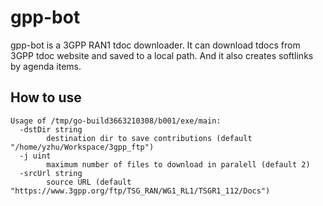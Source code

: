 # gpp-bot

gpp-bot is a 3GPP RAN1 tdoc downloader. It can download tdocs from 3GPP tdoc website and saved to a local path. And it also creates softlinks by agenda items.

## How to use

```console
Usage of /tmp/go-build3663210308/b001/exe/main:
  -dstDir string
        destination dir to save contributions (default "/home/yzhu/Workspace/3gpp_ftp")
  -j uint
        maximum number of files to download in paralell (default 2)
  -srcUrl string
        source URL (default "https://www.3gpp.org/ftp/TSG_RAN/WG1_RL1/TSGR1_112/Docs")
```

